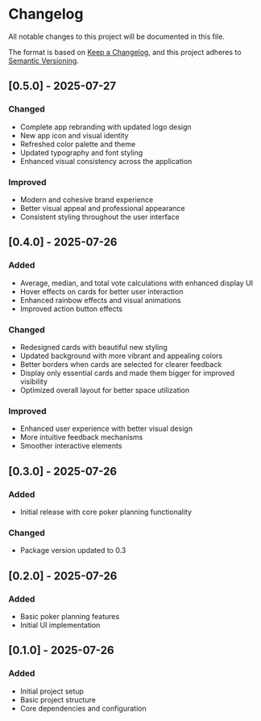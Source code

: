 # Changelog

All notable changes to this project will be documented in this file.

The format is based on [Keep a Changelog](https://keepachangelog.com/en/1.0.0/),
and this project adheres to [Semantic Versioning](https://semver.org/spec/v2.0.0.html).

## [0.5.0] - 2025-07-27

### Changed

- Complete app rebranding with updated logo design
- New app icon and visual identity
- Refreshed color palette and theme
- Updated typography and font styling
- Enhanced visual consistency across the application

### Improved

- Modern and cohesive brand experience
- Better visual appeal and professional appearance
- Consistent styling throughout the user interface

## [0.4.0] - 2025-07-26

### Added

- Average, median, and total vote calculations with enhanced display UI
- Hover effects on cards for better user interaction
- Enhanced rainbow effects and visual animations
- Improved action button effects

### Changed

- Redesigned cards with beautiful new styling
- Updated background with more vibrant and appealing colors
- Better borders when cards are selected for clearer feedback
- Display only essential cards and made them bigger for improved visibility
- Optimized overall layout for better space utilization

### Improved

- Enhanced user experience with better visual design
- More intuitive feedback mechanisms
- Smoother interactive elements

## [0.3.0] - 2025-07-26

### Added

- Initial release with core poker planning functionality

### Changed

- Package version updated to 0.3

## [0.2.0] - 2025-07-26

### Added

- Basic poker planning features
- Initial UI implementation

## [0.1.0] - 2025-07-26

### Added

- Initial project setup
- Basic project structure
- Core dependencies and configuration
